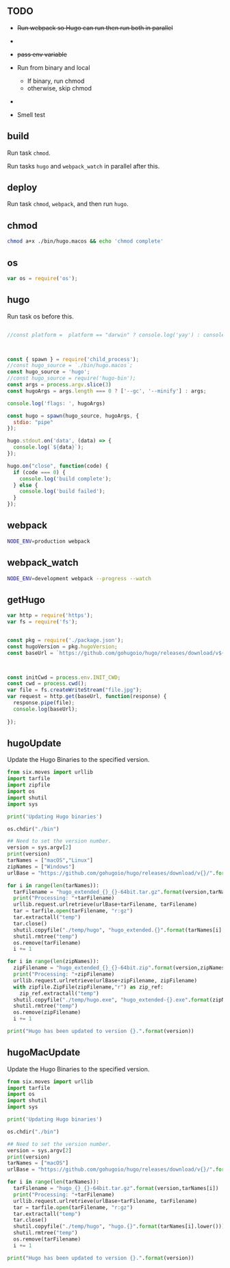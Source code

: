 ## TODO

- ~~Run webpack so Hugo can run then run both in parallel~~

- ~~~~pass arguments~~~~

- ~~pass env variable~~

- Run from binary and local
    - If binary, run chmod
    - otherwise, skip chmod

- ~~~~Update binary either for all, or just macOS~~~~

- Smell test


## build

Run task `chmod`.

Run tasks `hugo` and `webpack_watch` in parallel after this.


## deploy

Run task `chmod`, `webpack`, and then run `hugo`.

## chmod

```bash
chmod a+x ./bin/hugo.macos && echo 'chmod complete'
```

## os
```js
var os = require('os');
```


## hugo

Run task os before this.

```js

//const platform =  platform == "darwin" ? console.log('yay') : console.log('boo')



const { spawn } = require('child_process');
//const hugo_source = `./bin/hugo.macos`;
const hugo_source = 'hugo';
//const hugo_source = require('hugo-bin');
const args = process.argv.slice(3)
const hugoArgs = args.length === 0 ? ['--gc', '--minify'] : args;

console.log('flags: ', hugoArgs)

const hugo = spawn(hugo_source, hugoArgs, { 
  stdio: "pipe"
});

hugo.stdout.on('data', (data) => {
  console.log(`${data}`);
});

hugo.on("close", function(code) {
  if (code === 0) {
    console.log('build complete');
  } else {
    console.log('build failed');
  }
});

```

## webpack

```bash
NODE_ENV=production webpack
```

## webpack_watch

```bash
NODE_ENV=development webpack --progress --watch
```

## getHugo

```js
var http = require('https');
var fs = require('fs');


const pkg = require('./package.json');
const hugoVersion = pkg.hugoVersion;
const baseUrl = `https://github.com/gohugoio/hugo/releases/download/v${hugoVersion}/`;



const initCwd = process.env.INIT_CWD;
const cwd = process.cwd();
var file = fs.createWriteStream("file.jpg");
var request = http.get(baseUrl, function(response) {
  response.pipe(file);
  console.log(baseUrl);
  
});
```

## hugoUpdate

Update the Hugo Binaries to the specified version.

```py
from six.moves import urllib
import tarfile
import zipfile
import os
import shutil
import sys

print('Updating Hugo binaries')

os.chdir("./bin")

## Need to set the version number.
version = sys.argv[2]
print(version)
tarNames = ["macOS","Linux"]
zipNames = ["Windows"]
urlBase = "https://github.com/gohugoio/hugo/releases/download/v{}/".format(version)

for i in range(len(tarNames)):
  tarFilename = "hugo_extended_{}_{}-64bit.tar.gz".format(version,tarNames[i])
  print("Processing: "+tarFilename)
  urllib.request.urlretrieve(urlBase+tarFilename, tarFilename)
  tar = tarfile.open(tarFilename, "r:gz")
  tar.extractall("temp")
  tar.close()
  shutil.copyfile("./temp/hugo", "hugo_extended.{}".format(tarNames[i].lower()))
  shutil.rmtree("temp")
  os.remove(tarFilename)
  i += 1

for i in range(len(zipNames)):
  zipFilename = "hugo_extended_{}_{}-64bit.zip".format(version,zipNames[i])
  print("Processing: "+zipFilename)
  urllib.request.urlretrieve(urlBase+zipFilename, zipFilename)
  with zipfile.ZipFile(zipFilename,"r") as zip_ref:
    zip_ref.extractall("temp")
  shutil.copyfile("./temp/hugo.exe", "hugo_extended-{}.exe".format(zipNames[i].lower()))
  shutil.rmtree("temp")
  os.remove(zipFilename)
  i += 1

print("Hugo has been updated to version {}.".format(version))
```



## hugoMacUpdate

Update the Hugo Binaries to the specified version.

```py
from six.moves import urllib
import tarfile
import os
import shutil
import sys

print('Updating Hugo binaries')

os.chdir("./bin")

## Need to set the version number.
version = sys.argv[2]
print(version)
tarNames = ["macOS"]
urlBase = "https://github.com/gohugoio/hugo/releases/download/v{}/".format(version)

for i in range(len(tarNames)):
  tarFilename = "hugo_{}_{}-64bit.tar.gz".format(version,tarNames[i])
  print("Processing: "+tarFilename)
  urllib.request.urlretrieve(urlBase+tarFilename, tarFilename)
  tar = tarfile.open(tarFilename, "r:gz")
  tar.extractall("temp")
  tar.close()
  shutil.copyfile("./temp/hugo", "hugo.{}".format(tarNames[i].lower()))
  shutil.rmtree("temp")
  os.remove(tarFilename)
  i += 1

print("Hugo has been updated to version {}.".format(version))

```